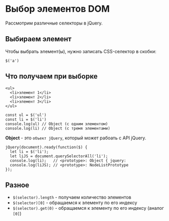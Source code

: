# Выбор элементов DOM
Рассмотрим различные селекторы в jQuery.

## Выбираем элемент
Чтобы выбрать элемент(ы), нужно записать CSS-селектор в скобки:

    $('a')

## Что получаем при выборке

    <ul>
      <li>элемент 1</li>
      <li>элемент 2</li>
      <li>элемент 3</li>
    </ul>

    const ul = $('ul')
    const li = $('li')
    console.log(ul) // Object (с одним элементом)
    console.log(li) // Object (с тремя элементами)

**Object** - это `объект jQuery`, который может рабоать с API jQuery.

    jQuery(document).ready(function($) {
      let li = $('li');
      let liJS = document.querySelectorAll('li');
      console.log(li);   // <prototype>: Object { jquery:
      console.log(liJS); // <prototype>: NodeListPrototype
    });

## Разное
- `$(selector).length` - получаем количество элементов
- `$(selector)[0]` - обращаемся к элементу по его индексу
- `$(selector).get(0)` - обращаемся к элементу по его индексу (аналог `[0]`)
